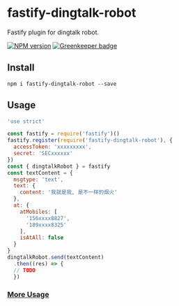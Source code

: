 # fastify-dingtalk-robot

Fastify plugin for dingtalk robot.

[![NPM version](https://img.shields.io/npm/v/fastify-dingtalk-robot.svg?style=flat)](https://www.npmjs.com/package/fastify-dingtalk-robot) [![Greenkeeper badge](https://badges.greenkeeper.io/huangang/fastify-dingtalk-robot.svg)](https://greenkeeper.io/)

## Install
```
npm i fastify-dingtalk-robot --save
```

## Usage

```js
'use strict'

const fastify = require('fastify')()
fastify.register(require('fastify-dingtalk-robot'), {
  accessToken: 'xxxxxxxxx',
  secret: 'SECxxxxxx'
})
const { dingtalkRobot } = fastify
const textContent = {
  msgtype: 'text',
  text: {
    content: '我就是我, 是不一样的烟火'
  },
  at: {
    atMobiles: [
      '156xxxx8827',
      '189xxxx8325'
    ],
    isAtAll: false
  }
}
dingtalkRobot.send(textContent)
  .then((res) => {
  // TODO
  })
```

### [More Usage](https://github.com/x-cold/dingtalk-robot#1-%E7%94%A8%E6%B3%95)
